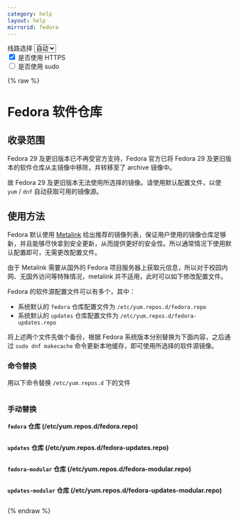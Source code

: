 ```yaml
---
category: help
layout: help
mirrorid: fedora
---
```


<!-- 本 markdown 从 tuna/mirrorz-help-ng 自动生成，如需修改请参阅该仓库 -->

<style>.z-help tmpl { display: none }</style>

<div class="z-wrap">
    <form class="z-form z-global" onchange="form_update(null)" onsubmit="return false">
        <div>
            <label for="e0a5cecb">线路选择</label>
            <select id="e0a5cecb" name="host">
                <option selected="selected" value="{{ site.url }}">自动</option>
                <option value="{{ site.urlv4 }}">IPv4</option>
                <option value="{{ site.urlv6 }}">IPv6</option>
            </select>
        </div>
        <div>
            <input id="144d763c" name="_scheme" type="checkbox" checked>
            <label for="144d763c">是否使用 HTTPS</label>
        </div>
        <div>
            <input id="4659e7da" name="_sudo" type="checkbox">
            <label for="4659e7da">是否使用 sudo</label>
        </div>
    </form>
</div>
{% raw %}
<div class="z-help"><h1>Fedora 软件仓库</h1>
<h2>收录范围</h2>
<p>Fedora 29 及更旧版本已不再受官方支持，Fedora 官方已将 Fedora 29 及更旧版本的软件仓库从主镜像中移除，并转移至了 archive 镜像中。</p>
<p>故 Fedora 29 及更旧版本无法使用所选择的镜像。请使用默认配置文件，以使 <code>yum</code> / <code>dnf</code> 自动获取可用的镜像源。</p>
<h2>使用方法</h2>
<p>Fedora 默认使用 <a href="https://zh.fedoracommunity.org/2018/04/05/fedora-secures-package-delivery.html">Metalink</a> 给出推荐的镜像列表，保证用户使用的镜像仓库足够新，并且能够尽快拿到安全更新，从而提供更好的安全性。所以通常情况下使用默认配置即可，无需更改配置文件。</p>
<p>由于 Metalink 需要从国外的 Fedora 项目服务器上获取元信息，所以对于校园内网、无国外访问等特殊情况，metalink 并不适用，此时可以如下修改配置文件。</p>
<p>Fedora 的软件源配置文件可以有多个，其中：</p>
<ul>
<li>系统默认的 <code>fedora</code> 仓库配置文件为 <code>/etc/yum.repos.d/fedora.repo</code></li>
<li>系统默认的 <code>updates</code> 仓库配置文件为 <code>/etc/yum.repos.d/fedora-updates.repo</code></li>
</ul>
<p>将上述两个文件先做个备份，根据 Fedora 系统版本分别替换为下面内容，之后通过 <code>sudo dnf makecache</code> 命令更新本地缓存，即可使用所选择的软件源镜像。</p>
<h3>命令替换</h3>
<p>用以下命令替换 <code>/etc/yum.repos.d</code> 下的文件</p>
<div class="z-wrap"><form class="z-form" onchange="form_update(event)" onsubmit="return false"></form><pre class="z-code"></pre></div><tmpl z-lang="bash">
{{sudo}}sed -e 's|^metalink=|#metalink=|g' \
    -e 's|^#baseurl=http://download.example/pub/fedora/linux|baseurl={{endpoint}}|g' \
    -i.bak \
    /etc/yum.repos.d/fedora.repo \
    /etc/yum.repos.d/fedora-modular.repo \
    /etc/yum.repos.d/fedora-updates.repo \
    /etc/yum.repos.d/fedora-updates-modular.repo
</tmpl>
<h3>手动替换</h3>
<p><strong><code>fedora</code> 仓库 (/etc/yum.repos.d/fedora.repo)</strong></p>
<div class="z-wrap"><form class="z-form" onchange="form_update(event)" onsubmit="return false"></form><pre class="z-code"></pre></div><tmpl z-lang="ini">
[fedora]
name=Fedora $releasever - $basearch
failovermethod=priority
baseurl={{endpoint}}/releases/$releasever/Everything/$basearch/os/
metadata_expire=28d
gpgcheck=1
gpgkey=file:///etc/pki/rpm-gpg/RPM-GPG-KEY-fedora-$releasever-$basearch
skip_if_unavailable=False
</tmpl>
<p><strong><code>updates</code> 仓库 (/etc/yum.repos.d/fedora-updates.repo)</strong></p>
<div class="z-wrap"><form class="z-form" onchange="form_update(event)" onsubmit="return false"></form><pre class="z-code"></pre></div><tmpl z-lang="ini">
[updates]
name=Fedora $releasever - $basearch - Updates
failovermethod=priority
baseurl={{endpoint}}/updates/$releasever/Everything/$basearch/
enabled=1
gpgcheck=1
metadata_expire=6h
gpgkey=file:///etc/pki/rpm-gpg/RPM-GPG-KEY-fedora-$releasever-$basearch
skip_if_unavailable=False
</tmpl>
<p><strong><code>fedora-modular</code> 仓库 (/etc/yum.repos.d/fedora-modular.repo)</strong></p>
<div class="z-wrap"><form class="z-form" onchange="form_update(event)" onsubmit="return false"></form><pre class="z-code"></pre></div><tmpl z-lang="ini">
[fedora-modular]
name=Fedora Modular $releasever - $basearch
failovermethod=priority
baseurl={{endpoint}}/releases/$releasever/Modular/$basearch/os/
enabled=1
metadata_expire=7d
gpgcheck=1
gpgkey=file:///etc/pki/rpm-gpg/RPM-GPG-KEY-fedora-$releasever-$basearch
skip_if_unavailable=False
</tmpl>
<p><strong><code>updates-modular</code> 仓库 (/etc/yum.repos.d/fedora-updates-modular.repo)</strong></p>
<div class="z-wrap"><form class="z-form" onchange="form_update(event)" onsubmit="return false"></form><pre class="z-code"></pre></div><tmpl z-lang="ini">
[updates-modular]
name=Fedora Modular $releasever - $basearch - Updates
failovermethod=priority
baseurl={{endpoint}}/updates/$releasever/Modular/$basearch/
enabled=1
gpgcheck=1
metadata_expire=6h
gpgkey=file:///etc/pki/rpm-gpg/RPM-GPG-KEY-fedora-$releasever-$basearch
skip_if_unavailable=False
</tmpl><script id="z-config" type="application/x-mirrorz-help">eyJfIjogIkZlZG9yYSBcdThmNmZcdTRlZjZcdTRlZDNcdTVlOTMiLCAiYmxvY2siOiBbImNvdmVyIiwgInVzYWdlIl0sICJpbnB1dCI6IHt9LCAibmFtZSI6ICJmZWRvcmEifQ==</script>
</div>

{% endraw %}

<script src="/static/js/mustache.js?{{ site.data['hash'] }}"></script>
<script src="/static/js/zdocs.js?{{ site.data['hash'] }}"></script>
